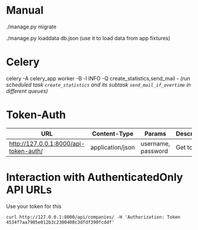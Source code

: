 # Manual
./manage.py migrate

./manage.py loaddata db.json (use it to load data from app fixtures)

# Celery
celery -A celery_app worker -B -l INFO -Q create_statistics,send_mail *- (run scheduled task `create_statistics` and its subtask `send_mail_if_overtime` in different queues)*

# Token-Auth
|URL| Content-Type | Params | Description |
|--|--|--|--|
|     http://127.0.0.1:8000/api-token-auth/  | application/json | username, password| Get token |
# Interaction with AuthenticatedOnly API URLs
Use your token for this

    curl http://127.0.0.1:8000/api/companies/ -H 'Authorization: Token 4534f7aa7905e012b3c2300408c3dfdf390fcddf'

